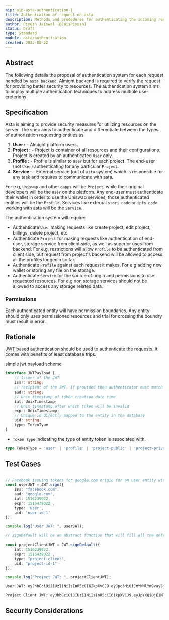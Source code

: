 ```yaml
---
aip: aip-asta-authentication-1
title: Authentcation of request on asta
description: Methods and prodedures for authenticating the incoming requests on asta.
author: Piyush Jaiswal (@JaisPiyush)
status: Draft
type: Standard
module: asta/authentication
created: 2022-08-22
---
```


## Abstract
The following details the proposal of authentication system for each request handled by `asta backend`. 
Almight backend is required to verify the request for providing better security to resources. The authentication
system aims to imploy multiple authentication techniques to address multiple use-creterions.

## Specification
Asta is aiming to provide security measures for utilizing resources on the server. The spec aims to authenticate and differentiate between the types of authorization requesting entities as:

1. **User :** - Almight platform users. 
2. **Project :** - Project is container of all resources and their configurations. Project is created by an authenticated `User` only.
3. **Profile :** - Profile is similar to `User` but for each project. The end-user (not `User`) authenticating for any particular `Project`.
4. **Service :** - External service (out of `asta` system) which is responsible for any task and requires to communicate with asta.

For e.g, `Uniswap` and other `dapps` will be `Project`, while their original developers will be the `User` on the platform. Any end-user must authenticate their wallet in order to use the Uniswap services, those authenticated entities will be the `Profile`. Services like external `storj node` or `ipfs node` working with asta will be the `Service`.

The authentication system will require:
* Authenticate `User` making requests like create project, edit project, billings, delete project, etc.
* Authenticate `Project` for making requests like authentication of end-user, storage service from client side, as well as superior uses from backend. For e.g, restrictions will allow `Profile` to be authenticated from client side, but request from project's backend will be allowed to access all the profiles loggedin so far.
* Authenticate `Profile` against each request it makes. For e.g adding new wallet or storing any file on the storage.
* Authenticate `Service` for the source of origin and permissions to use requested resources. For e.g non storage services should not be allowed to access any storage related data.


### Permissions
Each authenticated entity will have permission boundaries. Any entity should only uses permissioned resources and trial for crossing the boundry must result in error.

## Rationale
[JWT](https://jwt.io/introduction) based authentication should be used to authenticate the requests. It comes with benefits of least database trips.

simple jwt payload scheme
```ts
interface JWTPayload {
    // Issuer of the JWT
    iss?: string;
    // recipient of the JWT. If provided then authenticator must match the request origin
    aud?: string;
    // Unix timestamp of token creation date time
    iat: UnixTimestamp;
    // Unix timestamp after which token will be invalid
    expr: UnixTimestamp;
    // Unique id directly mapped to the entity in the database
    uid: string;
    type: TokenType
}
```

* `Token Type` indicating the type of entity token is associated with.
```ts
type TokenType = 'user' | 'profile' | 'project-public' | 'project-private' | 'service'
```

## Test Cases

```ts

// Facebook issuing tokens for google.com origin for an user entity with uid: user-id-1
const userJWT = JWT.sign({
    iss: "facebook.com",
    aud: "google.com",
    iat: 1516239022,
    expr: 1516439022 ,
    type: 'user',
    uid: 'user-id-1'
});

console.log("User JWT: ", userJWT);

// signDefault will be an abstract function that will fill all the default values such as iss and aud

const projectClientJWT = JWT.signDefault({
    iat: 1516239022,
    expr: 1516439022 ,
    type: "project-client",
    uid: "project-id-1"
});

console.log("Project JWT: ", projectClientJWT);


```

```bash
User JWT: eyJhbGciOiJIUzI1NiIsInR5cCI6IkpXVCJ9.eyJpc3MiOiJmYWNlYm9vay5jb20iLCJhdWQiOiJnb29nbGUuY29tIiwiaWF0IjoxNTE2MjM5MDIyLCJleHByIjoxNTE2NDM5MDIyLCJ0eXBlIjoidXNlciIsInVpZCI6InVzZXItaWQtMSJ9.C3pcCvDB8iRiPSRBFwlM6u5XxAK423ee_PSs4A3UiHs

Project Client JWT: eyJhbGciOiJIUzI1NiIsInR5cCI6IkpXVCJ9.eyJpYXQiOjE1MTYyMzkwMjIsImV4cHIiOjE1MTY0MzkwMjIsInR5cGUiOiJwcm9qZWN0LWNsaWVudCIsInVpZCI6InByb2plY3QtaWQtMSJ9.C4oAhy1FyD9DShJMNAASz2c5F-ZYXsyP7jaFhO372Oo


```

## Security Considerations
